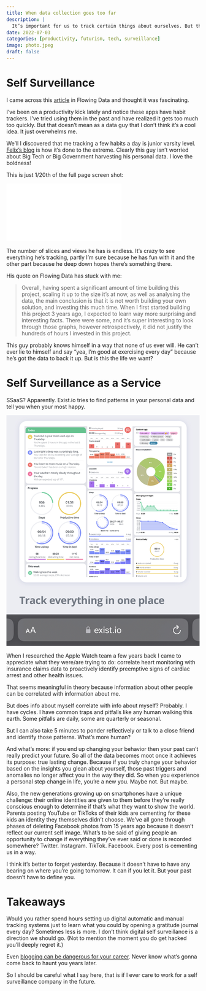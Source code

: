 ```yaml
---
title: When data collection goes too far
description: |
  It’s important for us to track certain things about ourselves. But this is clearly not exactly healthy IMO. 
date: 2022-07-03
categories: [productivity, futurism, tech, surveillance]
image: photo.jpeg
draft: false
---
```


# Self Surveillance 

I came across this [article](https://flowingdata.com/2022/06/28/personal-life-dashboard/) in Flowing Data and thought it was fascinating. 

I’ve been on a productivity kick lately and notice these apps have habit trackers. I’ve tried using them in the past and have realized it gets too much too quickly. But that doesn’t mean as a data guy that I don’t think it’s a cool idea. It just overwhelms me. 

We’ll I discovered that me tracking a few habits a day is junior varsity level. [Felix’s blog](https://howisfelix.today/?) is how it’s done to the extreme. Clearly this guy isn’t worried about Big Tech or Big Government harvesting his personal data. I love the boldness!

This is just 1/20th of the full page screen shot: 

![](felix.pdf)

The number of slices and views he has is endless. It’s crazy to see everything he’s tracking, partly I’m sure because he has fun with it and the other part because he deep down hopes there’s something there. 

His quote on Flowing Data has stuck with me:

> Overall, having spent a significant amount of time building this project, scaling it up to the size it’s at now, as well as analysing the data, the main conclusion is that it is not worth building your own solution, and investing this much time. When I first started building this project 3 years ago, I expected to learn way more surprising and interesting facts. There were some, and it’s super interesting to look through those graphs, however retrospectively, it did not justify the hundreds of hours I invested in this project.

This guy probably knows himself in a way that none of us ever will. He can’t ever lie to himself and say “yea, I’m good at exercising every day” because he’s got the data to back it up. But is this the life we want?

# Self Surveillance as a Service 

SSaaS? Apparently. Exist.io tries to find patterns in your personal data and tell you when your most happy. 

![Exist.io](photo.jpeg) 

When I researched the Apple Watch team a few years back I came to appreciate what they were/are trying to do: correlate heart monitoring with insurance claims data to proactively identify preemptive signs of cardiac arrest and other health issues. 

That seems meaningful in theory because information about other people can be correlated with information about me. 

But does info about myself correlate with info about myself? Probably. I have cycles. I have common traps and pitfalls like any human walking this earth. Some pitfalls are daily, some are quarterly or seasonal. 

But I can also take 5 minutes to ponder reflectively or talk to a close friend and identify those patterns. What’s more human?

And what’s more: if you end up changing your behavior then your past can’t really predict your future. So all of the data becomes moot once it achieves its purpose: true lasting change. Because if you truly change your behavior based on the insights you glean about yourself, those past triggers and anomalies no longer affect you in the way they did. So when you experience a personal step change in life, you’re a new you. Maybe not. But maybe. 

Also, the new generations growing up on smartphones have a unique challenge: their online identities are given to them before they’re really conscious enough to determine if that’s what they want to show the world. Parents posting YouTube or TikToks of their kids are cementing for these kids an identity they themselves didn’t choose. We’ve all gone through phases of deleting Facebook photos from 15 years ago because it doesn’t reflect our current self image. What’s to be said of giving people an opportunity to change if everything they’ve ever said or done is recorded somewhere? Twitter. Instagram. TikTok. Facebook. Every post is cementing us in a way. 

I think it’s better to forget yesterday. Because it doesn’t have to have any bearing on where you’re going tomorrow. It can if you let it. But your past doesn’t have to define you. 

# Takeaways

Would you rather spend hours setting up digital automatic and manual tracking systems just to learn what you could by opening a gratitude journal every day? Sometimes less is more. I don’t think digital self surveillance is a direction we should go. (Not to mention the moment you do get hacked you’ll deeply regret it.)

Even [blogging can be dangerous for your career](https://www.bbc.com/news/world-us-canada-57342967). Never know what’s gonna come back to haunt you years later. 

So I should be careful what I say here, that is if I ever care to work for a self surveillance company in the future. 

 
